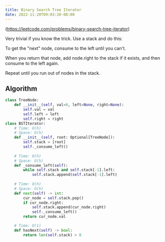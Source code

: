 ```yaml
---
title: Binary Search Tree Iterator
date: 2022-11-20T09:03:20-08:00
---
```


(https://leetcode.com/problems/binary-search-tree-iterator)

Very trivial if you know the trick. Use a stack and do this:

To get the "next" node, consume to the left until you can't.

When you return that node, add node.right to the stack
if it exists, and then consume to the left again.

Repeat until you run out of nodes in the stack.


## Algorithm

```python
class TreeNode:
    def __init__(self, val=0, left=None, right=None):
        self.val = val
        self.left = left
        self.right = right
class BSTIterator:
    # Time: O(h)
    # Space: O(h)
    def __init__(self, root: Optional[TreeNode]):
        self.stack = [root]
        self._consume_left()
    
    # Time: O(h)
    # Space: O(h)
    def _consume_left(self):
        while self.stack and self.stack[-1].left:
            self.stack.append(self.stack[-1].left)
        
    # Time: O(h)
    # Space: O(h)
    def next(self) -> int:
        cur_node = self.stack.pop()
        if cur_node.right:
            self.stack.append(cur_node.right)
            self._consume_left()
        return cur_node.val

    # Time: O(1)
    def hasNext(self) -> bool:
        return len(self.stack) > 0

```


